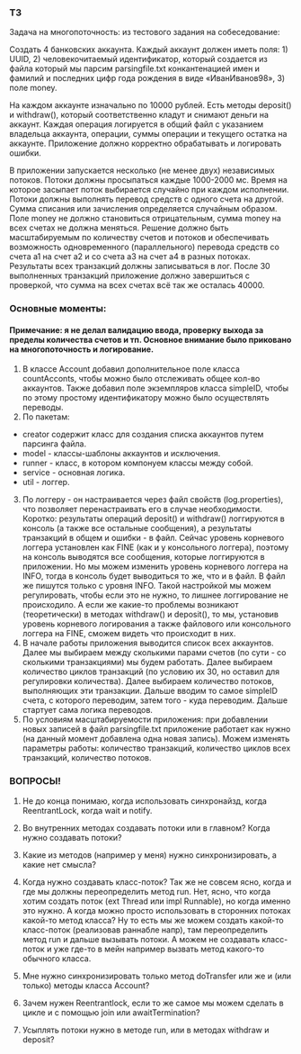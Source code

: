 ### ТЗ
Задача на многопоточность: из тестового задания на собеседование:

Создать 4 банковских аккаунта. Каждый аккаунт должен иметь поля: 1) UUID, 2) человекочитаемый идентификатор, который создается из файла который мы парсим parsingfile.txt конкантенацией имен и фамилий и последних цифр года рождения в виде «ИванИванов98», 3) поле money.

На каждом аккаунте изначально по 10000 рублей. Есть методы deposit() и withdraw(), который соответственно кладут и снимают деньги на аккаунт. Каждая операция логируется в общий файл с указанием владельца аккаунта, операции, суммы операции и текущего остатка на аккаунте. Приложение должно корректно обрабатывать и логировать ошибки.

В приложении запускается несколько (не менее двух) независимых потоков. Потоки должны просыпаться каждые 1000-2000 мс. Время на которое засыпает поток выбирается случайно при каждом исполнении.
Потоки должны выполнять перевод средств с одного счета на другой. Сумма списания или зачисления определяется случайным образом. Поле money не должно становиться отрицательным, сумма money на всех счетах не должна меняться.
Решение должно быть масштабируемым по количеству счетов и потоков и обеспечивать возможность одновременного (параллельного) перевода средств со счета a1 на счет a2 и со счета a3 на счет а4 в разных потоках.
Результаты всех транзакций должны записываться в лог.
После 30 выполненных транзакций приложение должно завершиться с проверкой, что сумма на всех счетах всё так же осталась 40000.

### Основные моменты:
#### Примечание: я не делал валидацию ввода, проверку выхода за пределы количества счетов и тп. Основное внимание было приковано на многопоточность и логирование.
1. В классе Account добавил дополнительное поле класса countAcconts, чтобы можно было отслеживать общее кол-во аккаунтов. Также добавил поле экземпляров класса simpleID, чтобы по этому простому идентификатору можно было осуществлять переводы.
2. По пакетам: 
* creator содержит класс для создания списка аккаунтов путем парсинга файла. 
* model - классы-шаблоны аккаунтов и исключения. 
* runner - класс, в котором компонуем классы между собой. 
* service - основная логика. 
* util - логгер.  
3. По логгеру - он настраивается через файл свойств (log.properties), что позволяет перенастраивать его в случае необходимости. 
Коротко: результаты операций deposit() и withdraw() логгируются в консоль (а также все остальные сообщения), а результаты транзакций в общем и ошибки - в файл.
Сейчас уровень корневого логгера установлен как FINE (как и у консольного логгера), поэтому на консоль выводятся все сообщения,
которые логгируются в приложении. Но мы можем изменить уровень корневого логгера на INFO, тогда в консоль будет выводиться то же, 
что и в файл. В файл же пишутся только с уровня INFO. Такой настройкой мы можем регулировать, чтобы если это не нужно, 
то лишнее логгирование не происходило. А если же какие-то проблемы возникают (теоретически) в методах withdraw() и deposit(), 
то мы, установив уровень корневого логирования а также файлового или консольного логгера на FINE, сможем видеть что происходит в них.
4. В начале работы приложения выводится список всех аккаунтов. Далее мы выбираем между сколькими парами счетов (по сути - 
со сколькими транзакциями) мы будем работать. Далее выбираем количество циклов транзакций (по условию их 30, но оставил для 
регулировки количества). Далее выбираем количество потоков, выполняющих эти транзакции. 
Дальше вводим то самое simpleID счета, с которого переводим, затем того - куда переводим. Дальше стартует сама логика переводов.
5. По условиям масштабируемости приложения: при добавлении новых записей в файл parsingfile.txt приложение работает как нужно (на данный момент добавлена одна новая запись). 
Можем изменять параметры работы: количество транзакций, количество циклов всех транзакций, количество потоков.

### ВОПРОСЫ!
1. Не до конца понимаю, когда использовать синхронайзд, когда ReentrantLock, когда wait и notify. 

2. Во внутренних методах создавать потоки или в главном? Когда нужно создавать потоки?

3. Какие из методов (например у меня) нужно синхронизировать, а какие нет смысла?

4. Когда нужно создавать класс-поток? Так же не совсем ясно, когда и где мы должны переопределить метод run. Нет, ясно, что когда хотим создать поток (ext Thread или impl Runnable), но когда именно это нужно. А когда можно просто использовать в сторонних потоках какой-то метод класса? Ну то есть мы же можем создать какой-то класс-поток (реализовав раннабле напр), там переопределить метод run и дальше вызывать потоки. А можем не создавать класс-поток и уже где-то в мейн например вызвать метод какого-то обычного класса.

5. Мне нужно синхронизировать только метод doTransfer или же и (или только) методы класса Account?

6. Зачем нужен Reentrantlock, если то же самое мы можем сделать в цикле и с помощью join или awaitTermination?

7. Усыплять потоки нужно в методе run, или в методах withdraw и deposit? 



